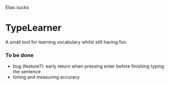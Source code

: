 Elias sucks
# TypeLearner
A small tool for learning vocabulary whilst still having fun.

### To be done

- bug (feature?): early return when pressing enter before finishing typing the sentence
- timing and measuring accuracy 
